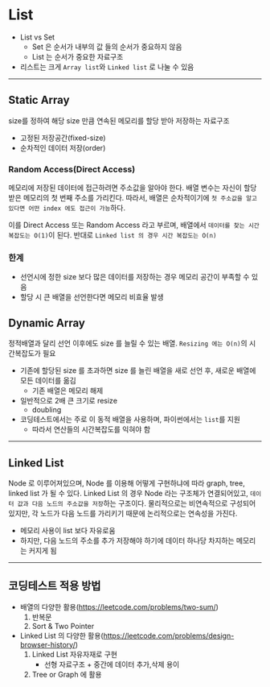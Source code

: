 # List

- List vs Set
  - Set 은 순서가 내부의 값 들의 순서가 중요하지 않음
  - List 는 순서가 중요한 자료구조
- 리스트는 크게 `Array list`와 `Linked list` 로 나눌 수 있음

---
## Static Array

size를 정하여 해당 size 만큼 연속된 메모리를 할당 받아 저장하는 자료구조

- 고정된 저장공간(fixed-size)
- 순차적인 데이터 저장(order)

### Random Access(Direct Access)

메모리에 저장된 데이터에 접근하려면 주소값을 알아야 한다. 배열 변수는 자신이 할당받은 메모리의 첫 번째 주소를 가리킨다.
따라서, 배열은 순차적이기에 `첫 주소값을 알고 있다면 어떤 index 에도 접근이 가능`하다.

이를 Direct Access 또는 Random Access 라고 부르며, 배열에서 `데이터를 찾는 시간 복잡도는 O(1)`이 된다.
반대로 `Linked list 의 경우 시간 복잡도는 O(n)`

### 한계

- 선언시에 정한 size 보다 많은 데이터를 저장하는 경우 메모리 공간이 부족할 수 있음
- 할당 시 큰 배열을 선언한다면 메모리 비효율 발생

## Dynamic Array

정적배열과 달리 선언 이후에도 size 를 늘릴 수 있는 배열. `Resizing 에는 O(n)`의 시간복잡도가 필요

- 기존에 할당된 size 를 초과하면 size 를 늘린 배열을 새로 선언 후, 새로운 배열에 모든 데이터를 옮김
  - 기존 배열은 메모리 해제
- 일반적으로 2배 큰 크기로 resize
  - doubling
- 코딩테스트에서는 주로 이 동적 배열을 사용하며, 파이썬에서는 `list`를 지원
  - 따라서 연산들의 시간복잡도를 익혀야 함

---

## Linked List

Node 로 이루어져있으며, Node 를 이용해 어떻게 구현하냐에 따라 graph, tree, linked list 가 될 수 있다.
Linked List 의 경우 Node 라는 구조체가 연결되어있고, `데이터 값과 다음 노드의 주소값을 저장`하는 구조이다.
물리적으로는 비연속적으로 구성되어있지만, 각 노드가 다음 노드를 가리키기 때문에 논리적으로는 연속성을 가진다.

- 메모리 사용이 list 보다 자유로움
- 하지만, 다음 노드의 주소를 추가 저장해야 하기에 데이터 하나당 차지하는 메모리는 커지게 됨

---

## 코딩테스트 적용 방법

- 배열의 다양한 활용(https://leetcode.com/problems/two-sum/)
  1. 반복문
  2. Sort & Two Pointer
- Linked List 의 다양한 활용(https://leetcode.com/problems/design-browser-history/)
  1. Linked List 자유자재로 구현
     - 선형 자료구조 + 중간에 데이터 추가,삭제 용이
  2. Tree or Graph 에 활용 